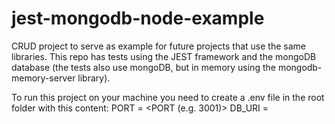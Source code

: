 # jest-mongodb-node-example
CRUD project to serve as example for future projects that use the same libraries. This repo has tests using the JEST framework and the mongoDB database (the tests also use mongoDB, but in memory using the mongodb-memory-server library).

To run this project on your machine you need to create a .env file in the root folder with this content:
PORT = <PORT (e.g. 3001)>
DB_URI = <your mongoDB URI>
